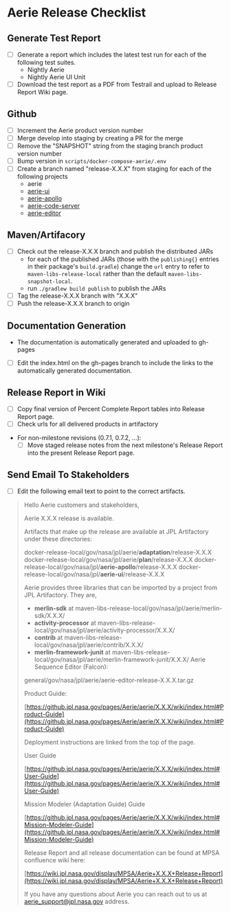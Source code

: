 # Aerie Release Checklist

## Generate Test Report
- [ ] Generate a report which includes the latest test run for each of the following test suites.
	- Nightly Aerie
	- Nightly Aerie UI Unit
- [ ] Download the test report as a PDF from Testrail and upload to Release Report Wiki page.

## Github
- [ ] Increment the Aerie product version number
- [ ] Merge develop into staging by creating a PR for the merge
- [ ] Remove the "SNAPSHOT" string from the staging branch product version number
- [ ] Bump version in `scripts/docker-compose-aerie/.env`
- [ ] Create a branch named "release-X.X.X" from staging for each of the following projects
  - aerie
  - [aerie-ui](https://github.jpl.nasa.gov/Aerie/aerie-ui/blob/develop/docs/RELEASE.md)
  - [aerie-apollo](https://github.jpl.nasa.gov/Aerie/aerie-apollo/blob/develop/docs/RELEASE.md)
  - [aerie-code-server](https://github.jpl.nasa.gov/Aerie/aerie-code-server/blob/develop/docs/RELEASE.md)
  - [aerie-editor](https://github.jpl.nasa.gov/Aerie/aerie-editor/blob/develop/docs/RELEASE.md)

## Maven/Artifacory
- [ ] Check out the release-X.X.X branch and publish the distributed JARs
	- for each of the published JARs (those with the `publishing{}` entries in their package's `build.gradle`) change the `url` entry to refer to `maven-libs-release-local` rather than the default `maven-libs-snapshot-local`.
	- run `./gradlew build publish` to publish the JARs
- [ ] Tag the release-X.X.X branch with "X.X.X"
- [ ] Push the release-X.X.X branch to origin

## Documentation Generation
- The documentation is automatically generated and uploaded to gh-pages
- [ ] Edit the index.html on the gh-pages branch to include the links to the automatically generated documentation.

## Release Report in Wiki
- [ ] Copy final version of Percent Complete Report tables into Release Report page.
- [ ] Check urls for all delivered products in artifactory
- For non-milestone revisions (0.7.1, 0.7.2, ...):
  - [ ] Move staged release notes from the next milestone's Release Report into the present Release Report page.

## Send Email To Stakeholders
- [ ] Edit the following email text to point to the correct artifacts.

>Hello Aerie customers and stakeholders,
>
>Aerie X.X.X release is available.
>
>Artifacts that make up the release are available at JPL Artifactory under these directories:
>
>docker-release-local/gov/nasa/jpl/aerie/**adaptation**/release-X.X.X
>docker-release-local/gov/nasa/jpl/aerie/**plan**/release-X.X.X
>docker-release-local/gov/nasa/jpl/**aerie-apollo**/release-X.X.X
>docker-release-local/gov/nasa/jpl/**aerie-ui**/release-X.X.X
>
>Aerie provides three libraries that can be imported by a project from JPL Artifactory. They are,
>-   **merlin-sdk** at maven-libs-release-local/gov/nasa/jpl/aerie/merlin-sdk/X.X.X/
>-   **activity-processor** at maven-libs-release-local/gov/nasa/jpl/aerie/activity-processor/X.X.X/
>-   **contrib** at maven-libs-release-local/gov/nasa/jpl/aerie/contrib/X.X.X/
>-   **merlin-framework-junit** at maven-libs-release-local/gov/nasa/jpl/aerie/merlin-framework-junit/X.X.X/
>Aerie Sequence Editor (Falcon):
>
>general/gov/nasa/jpl/aerie/aerie-editor-release-X.X.X.tar.gz
>
>Product Guide:
>
>[https://github.jpl.nasa.gov/pages/Aerie/aerie/X.X.X/wiki/index.html#Product-Guide](https://github.jpl.nasa.gov/pages/Aerie/aerie/X.X.X/wiki/index.html#Product-Guide)
>
>Deployment instructions are linked from the top of the page.
>
>User Guide
>
>[https://github.jpl.nasa.gov/pages/Aerie/aerie/X.X.X/wiki/index.html#User-Guide](https://github.jpl.nasa.gov/pages/Aerie/aerie/X.X.X/wiki/index.html#User-Guide)
>
>Mission Modeler (Adaptation Guide) Guide
>
>[https://github.jpl.nasa.gov/pages/Aerie/aerie/X.X.X/wiki/index.html#Mission-Modeler-Guide](https://github.jpl.nasa.gov/pages/Aerie/aerie/X.X.X/wiki/index.html#Mission-Modeler-Guide)
>
>Release Report and all release documentation can be found at MPSA confluence wiki here:
>
>[https://wiki.jpl.nasa.gov/display/MPSA/Aerie+X.X.X+Release+Report](https://wiki.jpl.nasa.gov/display/MPSA/Aerie+X.X.X+Release+Report)
>
>If you have any questions about Aerie you can reach out to us at [aerie\_support@jpl.nasa.gov](mailto:aerie_support@jpl.nasa.gov) address.
